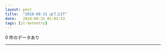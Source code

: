 ```yaml
---
layout: post
title:  "2018-08-31 はてぶIT"
date:   2018-08-31 01:01:53
tags: [it-hotentry]
---
```

0 件のデータあり

<hr>
